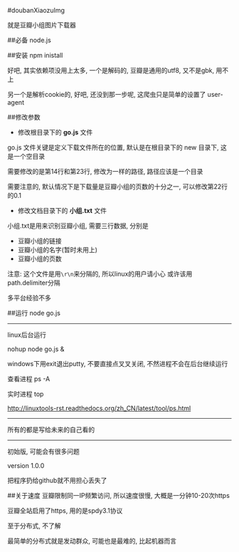 #doubanXiaozuImg

就是豆瓣小组图片下载器

##必备
node.js

##安装
npm inistall

好吧, 其实依赖项没用上太多, 一个是解码的,
豆瓣是通用的utf8, 又不是gbk, 用不上

另一个是解析cookie的, 好吧, 还没到那一步呢,
这爬虫只是简单的设置了 user-agent

##修改参数
* 修改根目录下的 **go.js** 文件

go.js 文件关键是定义下载文件所在的位置,
默认是在根目录下的 new 目录下, 这是一个空目录

需要修改的是第14行和第23行, 修改为一样的路径, 
路径应该是一个目录

需要注意的, 默认情况下是下载量是豆瓣小组的页数的十分之一,
可以修改第22行的0.1

* 修改文档目录下的 **小组.txt** 文件

小组.txt是用来识别豆瓣小组, 需要三行数据, 分别是
* 豆瓣小组的链接
* 豆瓣小组的名字(暂时未用上)
* 豆瓣小组的页数

注意: 这个文件是用`\r\n`来分隔的, 所以linux的用户请小心
或许该用path.delimiter分隔

多平台经验不多

##运行
node go.js

---
linux后台运行

nohup node go.js &

windows下用exit退出putty, 不要直接点叉叉关闭,
不然进程不会在后台继续运行

查看进程
ps -A

实时进程
top

http://linuxtools-rst.readthedocs.org/zh_CN/latest/tool/ps.html

---
所有的都是写给未来的自己看的

---
初始版, 可能会有很多问题

version 1.0.0

把程序扔给github就不用担心丢失了

##关于速度
豆瓣限制同一IP频繁访问, 所以速度很慢,
大概是一分钟10-20次https

豆瓣全站启用了https, 用的是spdy3.1协议

至于分布式, 不了解

最简单的分布式就是发动群众, 可能也是最难的,
比起机器而言

